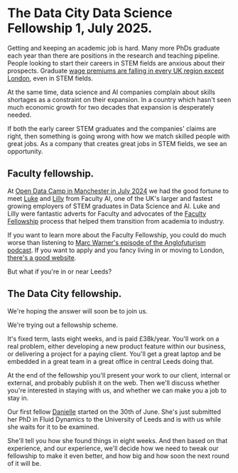 # The Data City Data Science Fellowship 1, July 2025.

Getting and keeping an academic job is hard. Many more PhDs graduate each year than there are positions in the research and teaching pipeline. People looking to start their careers in STEM fields are anxious about their prospects. Graduate [wage premiums are falling in every UK region except London](https://www.hks.harvard.edu/centers/mrcbg/publications/awp/awp198), even in STEM fields.

At the same time, data science and AI companies complain about skills shortages as a constraint on their expansion. In a country which hasn't seen much economic growth for two decades that expansion is desperately needed.

If both the early career STEM graduates and the companies' claims are right, then something is going wrong with how we match skilled people with great jobs. As a company that creates great jobs in STEM fields, we see an opportunity.

## Faculty fellowship.

At [Open Data Camp in Manchester in July 2024](https://www.odcamp.uk/open-data-camp-9-manchester-6-7-july-2024/) we had the good fortune to meet [Luke](https://www.linkedin.com/in/lukessmead/) and [Lilly](https://www.linkedin.com/in/lilly-reppin-4b5219173/) from Faculty AI, one of the UK's larger and fastest growing employers of STEM graduates in Data Science and AI. Luke and Lilly were fantastic adverts for Faculty and advocates of the [Faculty Fellowship](https://faculty.ai/fellowship-fellows) process that helped them transition from academia to industry. 

If you want to learn more about the Faculty Fellowship, you could do much worse than listening to [Marc Warner's episode of the Anglofuturism podcast](https://anglofuturism.substack.com/p/ai-state-capacity-and-britains-technological-future). If you want to apply and you fancy living in or moving to London, [there's a good website](https://jobs.ashbyhq.com/faculty/d11a1af5-b77c-4904-892a-5937fe9ccd10).

But what if you're in or near Leeds?

## The Data City fellowship.

We're hoping the answer will soon be to join us.

We're trying out a fellowship scheme.

It's fixed term, lasts eight weeks, and is paid £38k/year. You'll work on a real problem, either developing a new product feature within our business, or delivering a project for a paying client. You'll get a great laptop and be embedded in a great team in a great office in central Leeds doing that.

At the end of the fellowship you'll present your work to our client, internal or external, and probably publish it on the web. Then we'll discuss whether you're interested in staying with us, and whether we can make you a job to stay in.

Our first fellow [Danielle](https://www.linkedin.com/in/danielle-bullamore/) started on the 30th of June. She's just submitted her PhD in Fluid Dynamics to the University of Leeds and is with us while she waits for it to be examined.

She'll tell you how she found things in eight weeks. And then based on that experience, and our experience, we'll decide how we need to tweak our fellowship to make it even better, and how big and how soon the next round of it will be.